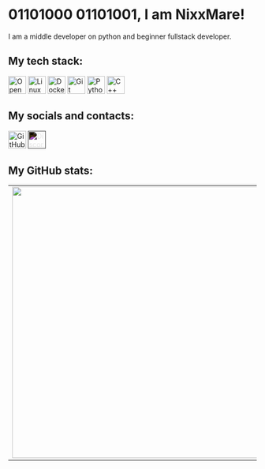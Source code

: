 # 01101000 01101001, I am NixxMare!

I am a middle developer on python and beginner fullstack developer.

## My tech stack:

<p align="left">
<a href="https://www.openapis.org" target="_blank" rel="noreferrer"
  ><img
    src="https://raw.githubusercontent.com/simple-icons/simple-icons/develop/icons/openapiinitiative.svg"
    width="36"
    height="36"
    alt="OpenAPI"
/></a>
<a href="https://www.linux.org" target="_blank" rel="noreferrer"
  ><img
    src="https://raw.githubusercontent.com/simple-icons/simple-icons/develop/icons/linux.svg"
    width="36"
    height="36"
    alt="Linux"
/></a>
<a href="https://www.docker.com" target="_blank" rel="noreferrer"
  ><img
    src="https://raw.githubusercontent.com/simple-icons/simple-icons/develop/icons/docker.svg"
    width="36"
    height="36"
    alt="Docker"
/></a>
<a href="https://git-scm.com" target="_blank" rel="noreferrer"
  ><img
    src="https://raw.githubusercontent.com/simple-icons/simple-icons/develop/icons/git.svg"
    width="36"
    height="36"
    alt="Git"
/></a>
<a href="https://www.python.org/" target="_blank" rel="noreferrer"
  ><img
    src="https://raw.githubusercontent.com/simple-icons/simple-icons/develop/icons/python.svg"
    width="36"
    height="36"
    alt="Python"
/></a>
<a href="https://isocpp.org/" target="_blank" rel="noreferrer"
  ><img
    src="https://raw.githubusercontent.com/simple-icons/simple-icons/develop/icons/cplusplus.svg"
    width="36"
    height="36"
    alt="C++"
/></a>
</p>

## My socials and contacts:

<p align="left">
<a href="https://github.com/fail4k" target="_blank" rel="noreferrer"
  ><img
    src="https://raw.githubusercontent.com/simple-icons/simple-icons/develop/icons/github.svg"
    width="36"
    height="36"
    alt="GitHub"
/></a>
<a href="https://discord.com/users/nightmare_awp" target="_blank" rel="noreferrer"
  ><img
    src="https://raw.githubusercontent.com/simple-icons/simple-icons/develop/icons/discord.svg"
    width="36"
    height="36"
    alt="Discord"
    style="filter: invert(1)"
/></a>
</p>

## My GitHub stats:

<p align="center">
<table>
  <tr>
    <td>
      <img
        width="550px"
        align="left"
        src="https://github-readme-stats.vercel.app/api?username=polioan&hide_border=true&layout=compact&hide_title=true&show_icons=true&theme=dark&icon_color=5194f0&bg_color=0d1117"
      />
    </td>
    <td>
      <img
        width="550px"
        src="https://github-readme-stats.vercel.app/api/top-langs/?username=polioan&hide=html&layout=compact&hide_border=true&hide_title=true&theme=dark&icon_color=5194f0&bg_color=0d1117"
      />
    </td>
  </tr>
</table>
</p>
